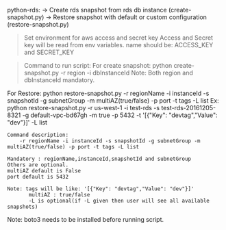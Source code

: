 python-rds:
 -> Create rds snapshot from rds db instance (create-snapshot.py)
 -> Restore snapshot with default or custom configuration (restore-snapshot.py)

 > Set environment for aws access and secret key
   Access and Secret key will be read from env variables.
   name should be: ACCESS_KEY and SECRET_KEY
   
 > Command to run script:
   For create snapshot:
    python create-snapshot.py -r region -i dbInstanceId
    Note:
      Both region and dbInstanceId mandatory.

   For Restore:
     python restore-snapshot.py -r regionName -i instanceId -s snapshotId -g subnetGroup -m multiAZ(true/false) -p port -t tags -L list
     Ex: python restore-snapshot.py -r us-west-1 -i test-rds -s test-rds-20161205-8321 -g default-vpc-bd67gh -m true -p 5432 -t '[{"Key": "devtag","Value": "dev"}]' -L list

    Command description:
        -r regionName -i instanceId -s snapshotId -g subnetGroup -m multiAZ(true/false) -p port -t tags -L list

    Mandatory : regionName,instanceId,snapshotId and subnetGroup
    Others are optional.
    multiAZ default is False
    port default is 5432

    Note: tags will be like: '[{"Key": "devtag","Value": "dev"}]'
           multiAZ : true/false
           -L is optional(if -L given then user will see all available snapshots)

Note: boto3 needs to be installed before running script.
